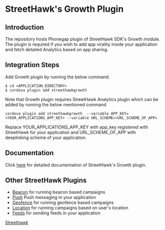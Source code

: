 # StreetHawk's Growth Plugin

## Introduction
The repository hosts Phonegap plugin of StreetHawk SDK's Growth module. The plugin is required if you wish to add app virality inside your application and fetch detailed Analytics based on app sharing.

## Integration Steps
Add Growth plugin by running the below command.
```
$ cd <APPLICATION_DIRECTORY>
$ cordova plugin add streethawkgrowth
```
Note that Growth plugin requires StreetHawk Analytics plugin which can be added by running the below mentioned command

```
cordova plugin add streethawkgrowth  --variable APP_KEY=<YOUR_APPLICATIONS_APP_KEY> --variable URL_SCHEME=<URL_SCHEME_OF_APP>
```
Replace YOUR_APPLICATIONS_APP_KEY with app_key registered with StreetHawk for your application and URL_SCHEME_OF_APP with deeplinking scheme of your application.

## Documentation
Click [here](https://streethawk.freshdesk.com/solution/articles/5000680129-growth) for detailed documentation of StreetHawk's Growth plugin.

## Other StreetHawk Plugins
* [Beacon](https://github.com/StreetHawkSDK/PhonegapBeacon) for running beacon based campaigns
* [Push](https://github.com/StreetHawkSDK/PhonegapPush) Push messaging in your application
* [Geofence](https://github.com/StreetHawkSDK/PhonegapGeofence) for running geofence based campaigns 
* [Location](https://github.com/StreetHawkSDK/PhonegapLocations) for running campaigns based on user's location
* [Feeds](https://github.com/StreetHawkSDK/PhonegapFeeds) for sending feeds in your application

[Streethawk](http://www.streethawk.com) 

